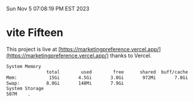 Sun Nov  5 07:08:19 PM EST 2023

# vite Fifteen


This project is live at [https://marketingpreference.vercel.app/](https://marketingpreference.vercel.app/) thanks to Vercel.

```bash
System Memory
               total        used        free      shared  buff/cache   available
Mem:            15Gi       4.5Gi       3.0Gi       972Mi       7.8Gi       9.5Gi
Swap:          8.0Gi       148Mi       7.9Gi
System Storage
507M	.
```
